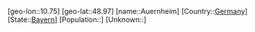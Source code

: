 ﻿---
location: [48.97,10.75]
type: City
tags:
- geo/City


SpocWebEntityId: 28926
isDeleted: false
confidential: public

---
[geo-lon::10.75]
[geo-lat::48.97]
[name::Auernheim]
[Country::[Germany](geo/Continent/Europe/Germany.md)]
[State::[Bayern](geo/Continent/Europe/Germany/Bayern.md)]
[Population::]
[Unknown::]

